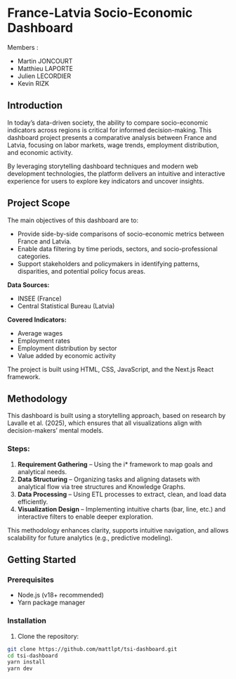 # France-Latvia Socio-Economic Dashboard

Members :
- Martin JONCOURT
- Matthieu LAPORTE
- Julien LECORDIER
- Kevin RIZK


## Introduction

In today’s data-driven society, the ability to compare socio-economic indicators across regions is critical for informed decision-making. This dashboard project presents a comparative analysis between France and Latvia, focusing on labor markets, wage trends, employment distribution, and economic activity.

By leveraging storytelling dashboard techniques and modern web development technologies, the platform delivers an intuitive and interactive experience for users to explore key indicators and uncover insights.

## Project Scope

The main objectives of this dashboard are to:

- Provide side-by-side comparisons of socio-economic metrics between France and Latvia.
- Enable data filtering by time periods, sectors, and socio-professional categories.
- Support stakeholders and policymakers in identifying patterns, disparities, and potential policy focus areas.

**Data Sources:**
- INSEE (France)
- Central Statistical Bureau (Latvia)

**Covered Indicators:**
- Average wages
- Employment rates
- Employment distribution by sector
- Value added by economic activity

The project is built using HTML, CSS, JavaScript, and the Next.js React framework.

## Methodology

This dashboard is built using a storytelling approach, based on research by Lavalle et al. (2025), which ensures that all visualizations align with decision-makers’ mental models.

### Steps:

1. **Requirement Gathering** – Using the i* framework to map goals and analytical needs.
2. **Data Structuring** – Organizing tasks and aligning datasets with analytical flow via tree structures and Knowledge Graphs.
3. **Data Processing** – Using ETL processes to extract, clean, and load data efficiently.
4. **Visualization Design** – Implementing intuitive charts (bar, line, etc.) and interactive filters to enable deeper exploration.

This methodology enhances clarity, supports intuitive navigation, and allows scalability for future analytics (e.g., predictive modeling).

## Getting Started

### Prerequisites

- Node.js (v18+ recommended)
- Yarn package manager

### Installation

1. Clone the repository:

```bash
git clone https://github.com/mattlpt/tsi-dashboard.git
cd tsi-dashboard
yarn install 
yarn dev
